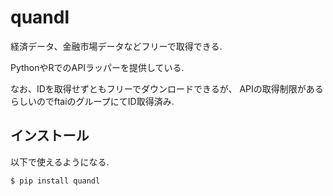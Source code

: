 # quandl

経済データ、金融市場データなどフリーで取得できる.

PythonやRでのAPIラッパーを提供している.

なお、IDを取得せずともフリーでダウンロードできるが、
APIの取得制限があるらしいのでftaiのグループにてID取得済み.

## インストール

以下で使えるようになる.

~~~
$ pip install quandl
~~~
